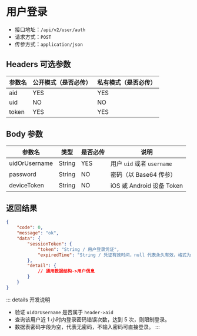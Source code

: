 # 用户登录

- 接口地址：`/api/v2/user/auth`
- 请求方式：`POST`
- 传参方式：`application/json`

## Headers 可选参数

| 参数名 | 公开模式（是否必传） | 私有模式（是否必传） |
| --- | --- | --- |
| aid | YES | YES |
| uid | NO | NO |
| token | YES | YES |

## Body 参数

| 参数名 | 类型 | 是否必传 | 说明 |
| --- | --- | --- | --- |
| uidOrUsername | String | YES | 用户 `uid` 或者 `username` |
| password | String | NO | 密码（以 Base64 传参） |
| deviceToken | String | NO | iOS 或 Android 设备 Token |

## 返回结果

```json
{
    "code": 0,
    "message": "ok",
    "data": {
        "sessionToken": {
            "token": "String / 用户登录凭证",
            "expiredTime": "String / 凭证有效时间，null 代表永久有效，格式为 Y-m-d H:i:s",
        },
        "detail": {
            // 通用数据结构->用户信息
        }
    }
}
```

::: details 开发说明
- 验证 `uidOrUsername` 是否属于 `header->aid`
- 查询该用户近 1 小时内登录密码错误次数，达到 5 次，则限制登录。
- 数据表密码字段为空，代表无密码，不输入密码可直接登录。
:::